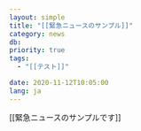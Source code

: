 ```yaml
---
layout: simple
title: "[[緊急ニュースのサンプル]]"
category: news
db:
priority: true
tags:
  - "[[テスト]]"

date: 2020-11-12T10:05:00
lang: ja
---
```


[[緊急ニュースのサンプルです]]
